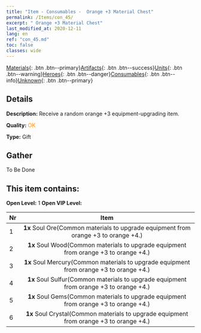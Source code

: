 ```yaml
---
title: "Item - Consumables -  Orange +3 Material Chest"
permalink: /Items/con_45/
excerpt: " Orange +3 Material Chest"
last_modified_at: 2020-12-11
lang: en
ref: "con_45.md"
toc: false
classes: wide
---
```

 [Materials](/Items/){: .btn .btn--primary}[Artifacts](/Items/Artifacts/){: .btn .btn--success}[Units](/Items/Units/){: .btn .btn--warning}[Heroes](/Items/Heroes/){: .btn .btn--danger}[Consumables](/Items/Consumables/){: .btn .btn--info}[Unknown](/Items/Unknown/){: .btn .btn--primary}

## Details
 **Description:** Receive a random orange +3 equipment-upgrading item.

 **Quality:** <span style="color: #FF8C00">OK</span>

 **Type:** Gift

## Gather

  To Be Done

## This item contains:

 **Open Level:** 1
 **Open VIP Level:** 

  | Nr |      Item    |
  |:---|:------------:|
  | 1 |  **1x** Soul Ore(Common materials to upgrade equipment from orange +3 to orange +4.) | 
  | 2 |  **1x** Soul Wood(Common materials to upgrade equipment from orange +3 to orange +4.) | 
  | 3 |  **1x** Soul Mercury(Common materials to upgrade equipment from orange +3 to orange +4.) | 
  | 4 |  **1x** Soul Sulfur(Common materials to upgrade equipment from orange +3 to orange +4.) | 
  | 5 |  **1x** Soul Gems(Common materials to upgrade equipment from orange +3 to orange +4.) | 
  | 6 |  **1x** Soul Crystal(Common materials to upgrade equipment from orange +3 to orange +4.) | 
